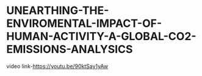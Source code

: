 # UNEARTHING-THE-ENVIROMENTAL-IMPACT-OF-HUMAN-ACTIVITY-A-GLOBAL-CO2-EMISSIONS-ANALYSICS

video link-https://youtu.be/90ktSay1yAw
